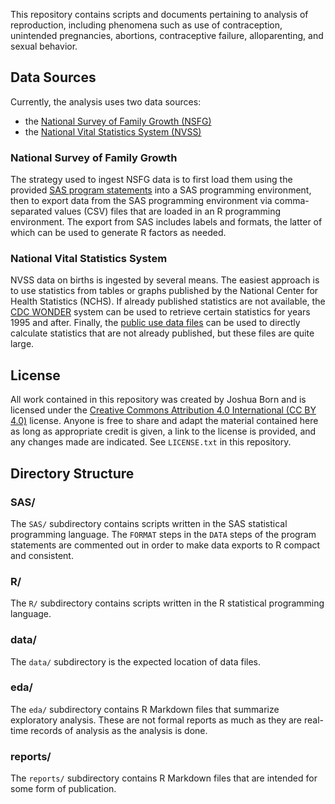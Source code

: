 This repository contains scripts and documents pertaining to analysis of reproduction, including phenomena such as use of contraception, unintended pregnancies, abortions, contraceptive failure, alloparenting, and sexual behavior.

## Data Sources

Currently, the analysis uses two data sources:
* the [National Survey of Family Growth (NSFG)](https://www.cdc.gov/nchs/nsfg/index.htm)
* the [National Vital Statistics System (NVSS)](https://www.cdc.gov/nchs/nvss/index.htm)


### National Survey of Family Growth

The strategy used to ingest NSFG data is to first load them using the provided [SAS program statements](https://www.cdc.gov/nchs/nsfg/nsfg_2017_2019_puf.htm#program) into a SAS programming environment, then to export data from the SAS programming environment via comma-separated values (CSV) files that are loaded in an R programming environment. The export from SAS includes labels and formats, the latter of which can be used to generate R factors as needed.


### National Vital Statistics System

NVSS data on births is ingested by several means. The easiest approach is to use statistics from tables or graphs published by the National Center for Health Statistics (NCHS). If already published statistics are not available, the [CDC WONDER](https://wonder.cdc.gov/) system can be used to retrieve certain statistics for years 1995 and after. Finally, the [public use data files](https://www.cdc.gov/nchs/data_access/vitalstatsonline.htm) can be used to directly calculate statistics that are not already published, but these files are quite large.


## License

All work contained in this repository was created by Joshua Born and is licensed under the [Creative Commons Attribution 4.0 International (CC BY 4.0)](https://creativecommons.org/licenses/by/4.0/) license. Anyone is free to share and adapt the material contained here as long as appropriate credit is given, a link to the license is provided, and any changes made are indicated. See `LICENSE.txt` in this repository.


## Directory Structure

### SAS/

The `SAS/` subdirectory contains scripts written in the SAS statistical programming language. The `FORMAT` steps in the `DATA` steps of the program statements are commented out in order to make data exports to R compact and consistent.

### R/

The `R/` subdirectory contains scripts written in the R statistical programming language.

### data/

The `data/` subdirectory is the expected location of data files.

### eda/

The `eda/` subdirectory contains R Markdown files that summarize exploratory analysis. These are not formal reports as much as they are real-time records of analysis as the analysis is done.

### reports/

The `reports/` subdirectory contains R Markdown files that are intended for some form of publication.
